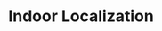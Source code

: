 ---
layout: experience
title:  "Indoor Localization"
category: experience
tags:
    - Retail Analytics
    - Sensors
    - IoT
    - Machine Learning
---